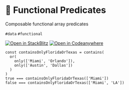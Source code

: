 # 🚃 Functional Predicates

Composable functional array predicates

`#data` `#functional`

[![Open in StackBlitz](https://developer.stackblitz.com/img/open_in_stackblitz.svg)][demo]
[![Open in Codeanywhere](https://codeanywhere.com/img/open-in-codeanywhere-btn.svg)][codeanywhere-demo]

[codeanywhere-demo]: https://app.codeanywhere.com/#https://github.com/hd-o/coding-challenge/blob/918c9a0a63586e4b17fd5c65188962d3115e8a2e/packages/function-resolve/README.md

[demo]: https://stackblitz.com/github/hd-o/coding-challenge?configPath=packages/functional-predicates&file=packages/functional-predicates/index.ts&startScript=run:functional-predicates

```tsx
const containsOnlyFloridaOrTexas = contains(
  or(
    only(['Miami', 'Orlando']),
    only(['Austin', 'Dallas'])
  )
)
true === containsOnlyFloridaOrTexas(['Miami'])
false === containsOnlyFloridaOrTexas(['Miami', 'LA'])
```
